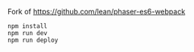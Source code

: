 Fork of https://github.com/lean/phaser-es6-webpack

    npm install
    npm run dev
    npm run deploy
